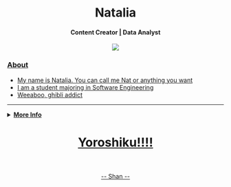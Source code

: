 <h1 align="center">Natalia</h1>
<h4 align="center">Content Creator <a href="/">|</a> Data Analyst<a href="/"></h4>

<div align="center">
	<img src="https://raw.githubusercontent.com/Shanatta/nata/main/kaori.gif">
</div>
	
### About
- My name is Natalia. You can call me Nat or anything you want
- I am a student majoring in Software Engineering
- Weeaboo, ghibli addict
---------------------------------------------------------------------------------------------------------------------------------------------------------------------------------
	
<details>
 <summary><b>More Info</b></summary>

### What I Learned
![Languages](https://skillicons.dev/icons?i=python,django,html,bootstrap,java,php,laravel,cpp,go,vercel)
		
### Stats:
![](https://github-readme-stats.vercel.app/api?username=Shanatta&theme=dark&hide_border=true&include_all_commits=false&count_private=false)<br/>
![](https://github-readme-stats.vercel.app/api/top-langs/?username=Shanatta&theme=dark&hide_border=true&include_all_commits=false&count_private=false&layout=compact)
![](https://github-readme-streak-stats.herokuapp.com/?user=Shanatta&theme=dark&hide_border=true)<br/>
 </details>

<div align="center">
  <h1>Yoroshiku!!!!</h1> 
   <br>
   <br>
    <a href="https://github.com/shanatta" >-- Shan --</a>
 </div> 
